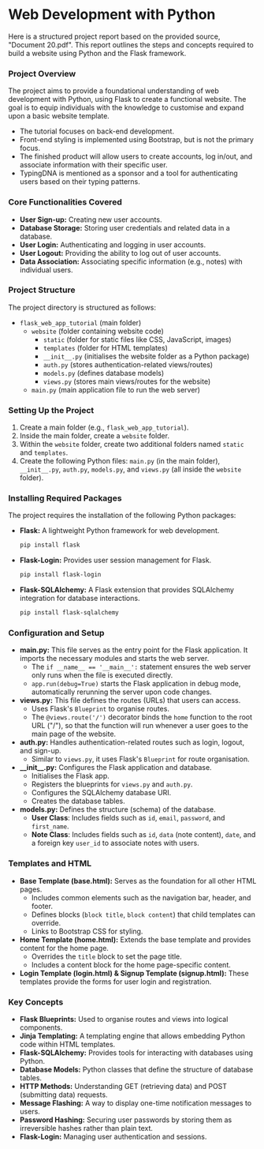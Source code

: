 # Web Development with Python
Here is a structured project report based on the provided source, "Document 20.pdf". This report outlines the steps and concepts required to build a website using Python and the Flask framework.

### Project Overview
The project aims to provide a foundational understanding of web development with Python, using Flask to create a functional website. The goal is to equip individuals with the knowledge to customise and expand upon a basic website template.

*   The tutorial focuses on back-end development.
*   Front-end styling is implemented using Bootstrap, but is not the primary focus.
*   The finished product will allow users to create accounts, log in/out, and associate information with their specific user.
*   TypingDNA is mentioned as a sponsor and a tool for authenticating users based on their typing patterns.

### Core Functionalities Covered
*   **User Sign-up:** Creating new user accounts.
*   **Database Storage:** Storing user credentials and related data in a database.
*   **User Login:** Authenticating and logging in user accounts.
*   **User Logout:** Providing the ability to log out of user accounts.
*   **Data Association:** Associating specific information (e.g., notes) with individual users.

### Project Structure
The project directory is structured as follows:

*   `flask_web_app_tutorial` (main folder)
    *   `website` (folder containing website code)
        *   `static` (folder for static files like CSS, JavaScript, images)
        *   `templates` (folder for HTML templates)
        *   `__init__.py` (initialises the website folder as a Python package)
        *   `auth.py` (stores authentication-related views/routes)
        *   `models.py` (defines database models)
        *   `views.py` (stores main views/routes for the website)
    *   `main.py` (main application file to run the web server)

### Setting Up the Project
1.  Create a main folder (e.g., `flask_web_app_tutorial`).
2.  Inside the main folder, create a `website` folder.
3.  Within the `website` folder, create two additional folders named `static` and `templates`.
4.  Create the following Python files: `main.py` (in the main folder), `__init__.py`, `auth.py`, `models.py`, and `views.py` (all inside the `website` folder).

### Installing Required Packages
The project requires the installation of the following Python packages:

*   **Flask:** A lightweight Python framework for web development.
    ```bash
    pip install flask
    ```
*   **Flask-Login:** Provides user session management for Flask.
    ```bash
    pip install flask-login
    ```
*   **Flask-SQLAlchemy:** A Flask extension that provides SQLAlchemy integration for database interactions.
    ```bash
    pip install flask-sqlalchemy
    ```

### Configuration and Setup
*   **main.py:** This file serves as the entry point for the Flask application. It imports the necessary modules and starts the web server.
    *   The `if __name__ == '__main__':` statement ensures the web server only runs when the file is executed directly.
    *   `app.run(debug=True)` starts the Flask application in debug mode, automatically rerunning the server upon code changes.
*   **views.py:** This file defines the routes (URLs) that users can access.
    *   Uses Flask's `Blueprint` to organise routes.
    *   The `@views.route('/')` decorator binds the `home` function to the root URL ("/"), so that the function will run whenever a user goes to the main page of the website.
*   **auth.py:** Handles authentication-related routes such as login, logout, and sign-up.
    *   Similar to `views.py`, it uses Flask's `Blueprint` for route organisation.
*   **\_\_init\_\_.py:** Configures the Flask application and database.
    *   Initialises the Flask app.
    *   Registers the blueprints for `views.py` and `auth.py`.
    *   Configures the SQLAlchemy database URI.
    *   Creates the database tables.
*   **models.py:** Defines the structure (schema) of the database.
    *   **User Class**: Includes fields such as `id`, `email`, `password`, and `first_name`.
    *   **Note Class**: Includes fields such as `id`, `data` (note content), `date`, and a foreign key `user_id` to associate notes with users.

### Templates and HTML
*   **Base Template (base.html):**  Serves as the foundation for all other HTML pages.
    *   Includes common elements such as the navigation bar, header, and footer.
    *   Defines blocks (`block title`, `block content`) that child templates can override.
    *   Links to Bootstrap CSS for styling.
*   **Home Template (home.html):** Extends the base template and provides content for the home page.
    *   Overrides the `title` block to set the page title.
    *   Includes a content block for the home page-specific content.
*   **Login Template (login.html) & Signup Template (signup.html):** These templates provide the forms for user login and registration.

### Key Concepts
*   **Flask Blueprints:** Used to organise routes and views into logical components.
*   **Jinja Templating:**  A templating engine that allows embedding Python code within HTML templates.
*   **Flask-SQLAlchemy:** Provides tools for interacting with databases using Python.
*   **Database Models:** Python classes that define the structure of database tables.
*   **HTTP Methods:** Understanding GET (retrieving data) and POST (submitting data) requests.
*   **Message Flashing:**  A way to display one-time notification messages to users.
*   **Password Hashing:** Securing user passwords by storing them as irreversible hashes rather than plain text.
*   **Flask-Login:** Managing user authentication and sessions.
